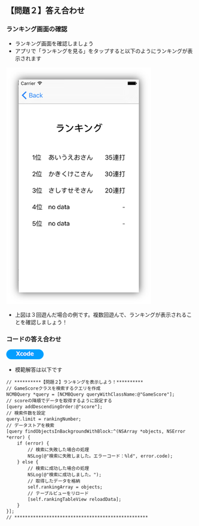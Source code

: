 ## 【問題２】答え合わせ

### ランキング画面の確認

* ランキング画面を確認しましょう
 * アプリで「ランキングを見る」をタップすると以下のようにランキングが表示されます

![ans2-1](/readme-img/ans2-1.png)

* 上図は３回遊んだ場合の例です。複数回遊んで、ランキングが表示されることを確認しましょう！

### コードの答え合わせ

![Xcode](/readme-img/Xcode.png)

* 模範解答は以下です

```objc
// **********【問題２】ランキングを表示しよう！**********
// GameScoreクラスを検索するクエリを作成
NCMBQuery *query = [NCMBQuery queryWithClassName:@"GameScore"];
// scoreの降順でデータを取得するように設定する
[query addDescendingOrder:@"score"];
// 検索件数を設定
query.limit = rankingNumber;
// データストアを検索
[query findObjectsInBackgroundWithBlock:^(NSArray *objects, NSError *error) {
    if (error) {
        // 検索に失敗した場合の処理
        NSLog(@"検索に失敗しました。エラーコード：%ld", error.code);
    } else {
        // 検索に成功した場合の処理
        NSLog(@"検索に成功しました。");
        // 取得したデータを格納
        self.rankingArray = objects;
        // テーブルビューをリロード
        [self.rankingTableView reloadData];
    }
}];
// **************************************************
```
